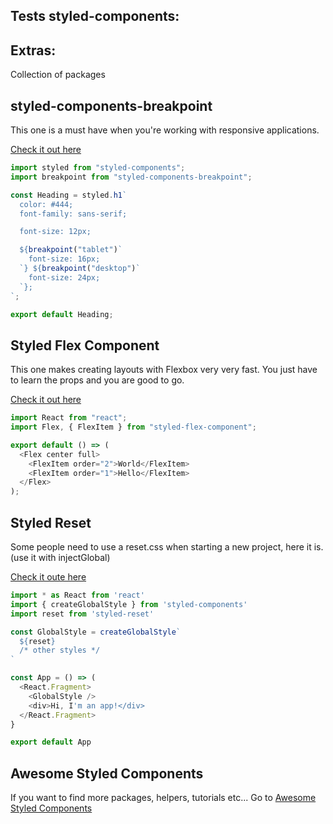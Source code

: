 ## Tests styled-components:

## Extras:

Collection of packages

## styled-components-breakpoint

This one is a must have when you're working with responsive applications.

[Check it out here](https://github.com/jameslnewell/styled-components-breakpoint)

```js
import styled from "styled-components";
import breakpoint from "styled-components-breakpoint";

const Heading = styled.h1`
  color: #444;
  font-family: sans-serif;

  font-size: 12px;

  ${breakpoint("tablet")`
    font-size: 16px;
  `} ${breakpoint("desktop")`
    font-size: 24px;
  `};
`;

export default Heading;
```

## Styled Flex Component

This one makes creating layouts with Flexbox very very fast. You just have to learn the props and you are good to go.

[Check it out here](https://github.com/SaraVieira/styled-flex-component)

```js
import React from "react";
import Flex, { FlexItem } from "styled-flex-component";

export default () => (
  <Flex center full>
    <FlexItem order="2">World</FlexItem>
    <FlexItem order="1">Hello</FlexItem>
  </Flex>
);
```

## Styled Reset

Some people need to use a reset.css when starting a new project, here it is. (use it with injectGlobal)

[Check it oute here](https://github.com/zacanger/styled-reset)

```js
import * as React from 'react'
import { createGlobalStyle } from 'styled-components'
import reset from 'styled-reset'

const GlobalStyle = createGlobalStyle`
  ${reset}
  /* other styles */
`

const App = () => (
  <React.Fragment>
    <GlobalStyle />
    <div>Hi, I'm an app!</div>
  </React.Fragment>
}

export default App
```

## Awesome Styled Components

If you want to find more packages, helpers, tutorials etc... Go to [Awesome Styled Components](https://github.com/styled-components/awesome-styled-components)
